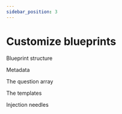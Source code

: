 ```yaml
---
sidebar_position: 3
---
```


# Customize blueprints

Blueprint structure

Metadata

The question array

The templates

Injection needles

